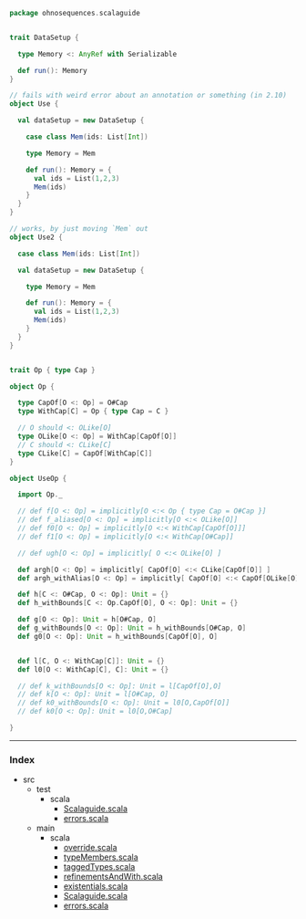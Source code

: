 
```scala
package ohnosequences.scalaguide


trait DataSetup {

  type Memory <: AnyRef with Serializable

  def run(): Memory
}

// fails with weird error about an annotation or something (in 2.10)
object Use {

  val dataSetup = new DataSetup {

    case class Mem(ids: List[Int])

    type Memory = Mem

    def run(): Memory = {
      val ids = List(1,2,3)
      Mem(ids)
    }
  }
}

// works, by just moving `Mem` out
object Use2 {

  case class Mem(ids: List[Int])

  val dataSetup = new DataSetup {

    type Memory = Mem

    def run(): Memory = {
      val ids = List(1,2,3)
      Mem(ids)
    }
  }
}


trait Op { type Cap }

object Op {

  type CapOf[O <: Op] = O#Cap
  type WithCap[C] = Op { type Cap = C }

  // O should <: OLike[O]
  type OLike[O <: Op] = WithCap[CapOf[O]]
  // C should <: CLike[C]
  type CLike[C] = CapOf[WithCap[C]]
}

object UseOp {

  import Op._

  // def f[O <: Op] = implicitly[O <:< Op { type Cap = O#Cap }]
  // def f_aliased[O <: Op] = implicitly[O <:< OLike[O]]
  // def f0[O <: Op] = implicitly[O <:< WithCap[CapOf[O]]]
  // def f1[O <: Op] = implicitly[O <:< WithCap[O#Cap]]

  // def ugh[O <: Op] = implicitly[ O <:< OLike[O] ]

  def argh[O <: Op] = implicitly[ CapOf[O] <:< CLike[CapOf[O]] ]
  def argh_withAlias[O <: Op] = implicitly[ CapOf[O] <:< CapOf[OLike[O]] ]

  def h[C <: O#Cap, O <: Op]: Unit = {}
  def h_withBounds[C <: Op.CapOf[O], O <: Op]: Unit = {}

  def g[O <: Op]: Unit = h[O#Cap, O]
  def g_withBounds[O <: Op]: Unit = h_withBounds[O#Cap, O]
  def g0[O <: Op]: Unit = h_withBounds[CapOf[O], O]


  def l[C, O <: WithCap[C]]: Unit = {}
  def l0[O <: WithCap[C], C]: Unit = {}

  // def k_withBounds[O <: Op]: Unit = l[CapOf[O],O]
  // def k[O <: Op]: Unit = l[O#Cap, O]
  // def k0_withBounds[O <: Op]: Unit = l0[O,CapOf[O]]
  // def k0[O <: Op]: Unit = l0[O,O#Cap]

}

```


------

### Index

+ src
  + test
    + scala
      + [Scalaguide.scala][test/scala/Scalaguide.scala]
      + [errors.scala][test/scala/errors.scala]
  + main
    + scala
      + [override.scala][main/scala/override.scala]
      + [typeMembers.scala][main/scala/typeMembers.scala]
      + [taggedTypes.scala][main/scala/taggedTypes.scala]
      + [refinementsAndWith.scala][main/scala/refinementsAndWith.scala]
      + [existentials.scala][main/scala/existentials.scala]
      + [Scalaguide.scala][main/scala/Scalaguide.scala]
      + [errors.scala][main/scala/errors.scala]

[test/scala/Scalaguide.scala]: ../../test/scala/Scalaguide.scala.md
[test/scala/errors.scala]: ../../test/scala/errors.scala.md
[main/scala/override.scala]: override.scala.md
[main/scala/typeMembers.scala]: typeMembers.scala.md
[main/scala/taggedTypes.scala]: taggedTypes.scala.md
[main/scala/refinementsAndWith.scala]: refinementsAndWith.scala.md
[main/scala/existentials.scala]: existentials.scala.md
[main/scala/Scalaguide.scala]: Scalaguide.scala.md
[main/scala/errors.scala]: errors.scala.md